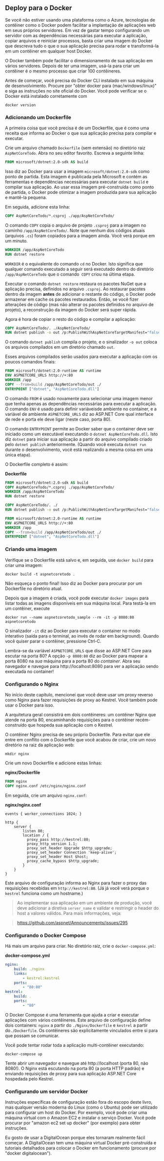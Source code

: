 ## Deploy para o Docker

Se você não estiver usando uma plataforma como o Azure, tecnologias de contêiner como o Docker podem facilitar a implantação de aplicações web em seus próprios servidores. Em vez de gastar tempo configurando um servidor com as dependências necessárias para executar a aplicação, copiar arquivos e reiniciar processos, basta criar uma imagem do Docker que descreva tudo o que o sua aplicação precisa para rodar e transformá-la em um contêiner em qualquer host Docker.

O Docker também pode facilitar o dimensionamento de sua aplicação em vários servidores. Depois de ter uma imagem, usá-la para criar um contêiner é o mesmo processo que criar 100 contêineres.

Antes de começar, você precisa do Docker CLI instalado em sua máquina de desenvolvimento. Procure por "obter docker para (mac/windows/linux)" e siga as instruções no site oficial do Docker. Você pode verificar se o Docker está instalado corretamente com

```
docker version
```

### Adicionando um Dockerfile

A primeira coisa que você precisa é de um Dockerfile, que é como uma receita que informa ao Docker o que sua aplicação precisa para compilar e executar.

Crie um arquivo chamado `Dockerfile` (sem extensão) no diretório raiz `AspNetCoreTodo`. Abra no seu editor favorito. Escreva a seguinte linha:

```dockerfile
FROM microsoft/dotnet:2.0-sdk AS build
```

Isso diz ao Docker para usar a imagem `microsoft/dotnet:2.0-sdk` como ponto de partida. Esta imagem é publicada pela Microsoft e contém as ferramentas e dependências necessárias para executar `dotnet build` e compilar sua aplicação. Ao usar essa imagem pré-construída como ponto de partida, o Docker pode otimizar a imagem produzida para sua aplicação e mantê-la pequena.

Em seguida, adicione esta linha:

```dockerfile
COPY AspNetCoreTodo/*.csproj ./app/AspNetCoreTodo/
```

O comando `COPY` copia o arquivo de projeto `.csproj` para a imagem no caminho `/app/AspNetCoreTodo/`. Note que nenhum dos códigos atuais (arquivos `.cs`) foram copiados para a imagem ainda. Você verá porque em um minuto.

```dockerfile
WORKDIR /app/AspNetCoreTodo
RUN dotnet restore
```

`WORKDIR` é o equivalente do comando `cd` no Docker. Isto significa que qualquer comando executado a seguir será executado dentro do diretório `/app/AspNetCoreTodo` que o comando` COPY` criou na última etapa.

Executar o comando `dotnet restore` restaura os pacotes NuGet que a aplicação precisa, definidos no arquivo `.csproj`. Ao restaurar pacotes dentro da imagem **antes** de adicionar o restante do código, o Docker pode armazenar em cache os pacotes restaurados. Então, se você fizer alterações de código (mas não alterar os pacotes definidos no arquivo de projeto), a reconstrução da imagem do Docker será super rápida.

Agora é hora de copiar o resto do código e compilar a aplicação:

```dockerfile
COPY AspNetCoreTodo/. ./AspNetCoreTodo/
RUN dotnet publish -o out /p:PublishWithAspNetCoreTargetManifest="false"
```

O comando `dotnet publish` compila o projeto, e o sinalizador `-o out` coloca os arquivos compilados em um diretório chamado `out`.

Esses arquivos compilados serão usados ​​para executar a aplicação com os poucos comandos finais:

```dockerfile
FROM microsoft/dotnet:2.0-runtime AS runtime
ENV ASPNETCORE_URLS http://+:80
WORKDIR /app
COPY --from=build /app/AspNetCoreTodo/out ./
ENTRYPOINT ["dotnet", "AspNetCoreTodo.dll"]
```

O comando `FROM` é usado novamente para selecionar uma imagem menor que tenha apenas as dependências necessárias para executar a aplicação. O comando `ENV` é usado para definir variáveis ​​de ambiente no container, e a variável de ambiente `ASPNETCORE_URLS` diz ao ASP.NET Core qual interface de rede e porta ele deve ligar (neste caso, porta 80).

O comando `ENTRYPOINT` permite ao Docker saber que o container deve ser iniciado como um executável executando o `dotnet AspNetCoreTodo.dll`. Isto diz `dotnet` para iniciar sua aplicação a partir do arquivo compilado criado pelo `dotnet publish` anteriormente. (Quando você executa `dotnet run` durante o desenvolvimento, você está realizando a mesma coisa em uma única etapa).

O Dockerfile completo é assim:

**Dockerfile**

```dockerfile
FROM microsoft/dotnet:2.0-sdk AS build
COPY AspNetCoreTodo/*.csproj ./app/AspNetCoreTodo/
WORKDIR /app/AspNetCoreTodo
RUN dotnet restore

COPY AspNetCoreTodo/. ./
RUN dotnet publish -o out /p:PublishWithAspNetCoreTargetManifest="false"

FROM microsoft/dotnet:2.0-runtime AS runtime
ENV ASPNETCORE_URLS http://+:80
WORKDIR /app
COPY --from=build /app/AspNetCoreTodo/out ./
ENTRYPOINT ["dotnet", "AspNetCoreTodo.dll"]
```

### Criando uma imagem

Verifique se o Dockerfile está salvo e, em seguida, use `docker build` para criar uma imagem:

```
docker build -t aspnetcoretodo .
```

Não esqueça o ponto final! Isso diz ao Docker para procurar por um Dockerfile no diretório atual.

Depois que a imagem é criada, você pode executar `docker images` para listar todas as imagens disponíveis em sua máquina local. Para testá-la em um contêiner, execute

```
docker run --name aspnetcoretodo_sample --rm -it -p 8080:80 aspnetcoretodo
```

O sinalizador `-it` diz ao Docker para executar o container no modo interativo (saída para o terminal, ao invés de rodar em background). Quando você quiser parar o contêiner, pressione Ctrl-C.

Lembra-se da variável `ASPNETCORE_URLS` que disse ao ASP.NET Core para escutar na porta 80? A opção `-p 8080:80` diz ao Docker para mapear a porta 8080 na *sua* máquina para a porta 80 do *container*. Abra seu navegador e navegue para http://localhost:8080 para ver a aplicação sendo executada no container!

### Configurando o Nginx

No início deste capítulo, mencionei que você deve usar um proxy reverso como Nginx para fazer requisições de proxy ao Kestrel. Você também pode usar o Docker para isso.

A arquitetura geral consistirá em dois contêineres: um contêiner Nginx que atende na porta 80, encaminhando requisições para o contêiner recém-construído que hospeda sua aplicação com o Kestrel.

O contêiner Nginx precisa de seu próprio Dockerfile. Para evitar que ele entre em conflito com o Dockerfile que você acabou de criar, crie um novo diretório na raiz da aplicação web:

```
mkdir nginx
```

Crie um novo Dockerfile e adicione estas linhas:

**nginx/Dockerfile**

```dockerfile
FROM nginx
COPY nginx.conf /etc/nginx/nginx.conf
```

Em seguida, crie um arquivo `nginx.conf`:

**nginx/nginx.conf**

```
events { worker_connections 1024; }

http {
    server {
        listen 80;
        location / {
          proxy_pass http://kestrel:80;
          proxy_http_version 1.1;
          proxy_set_header Upgrade $http_upgrade;
          proxy_set_header Connection 'keep-alive';
          proxy_set_header Host $host;
          proxy_cache_bypass $http_upgrade;
        }
    }
}
```

Este arquivo de configuração informa ao Nginx para fazer o proxy das requisições recebidas em `http://kestrel:80`. (Já já você verá porque o `kestrel` funciona como um hostname.)

> Ao implementar sua aplicação em um ambiente de produção, você deve adicionar a diretiva `server_name` e validar e restringir o header do host a valores válidos. Para mais informações, veja:

> https://github.com/aspnet/Announcements/issues/295

### Configurando o Docker Compose

Há mais um arquivo para criar. No diretório raiz, crie o `docker-compose.yml`:

**docker-compose.yml**

```yaml
nginx:
    build: ./nginx
    links:
        - kestrel:kestrel
    ports:
        - "80:80"
kestrel:
    build: .
    ports:
        - "80"
```

O Docker Compose é uma ferramenta que ajuda a criar e executar aplicações com vários contêineres. Este arquivo de configuração define dois containers: `nginx` a partir do `./Nginx/Dockerfile` e `kestrel` a partir do`./Dockerfile`. Os contêineres são explicitamente vinculados entre si para que possam se comunicar.

Você pode tentar rodar toda a aplicação multi-contêiner executando:

```
docker-compose up
```

Tente abrir um navegador e navegue até http://localhost (porta 80, não 8080!). O Nginx está escutando na porta 80 (a porta HTTP padrão) e enviando requisições de proxy para sua aplicação ASP.NET Core hospedada pelo Kestrel.

### Configurando um servidor Docker

Instruções específicas de configuração estão fora do escopo deste livro, mas qualquer versão moderna do Linux (como o Ubuntu) pode ser utilizado para configurar um host do Docker. Por exemplo, você pode criar uma máquina virtual com o Amazon EC2 e instalar o serviço Docker. Você pode procurar por "amazon ec2 set up docker" (por exemplo) para obter instruções.

Eu gosto de usar a DigitalOcean porque eles tornaram realmente fácil começar. A DigitalOcean tem uma máquina virtual Docker pré-construída e tutoriais detalhados para colocar o Docker em funcionamento (procure por "docker digitalocean").
